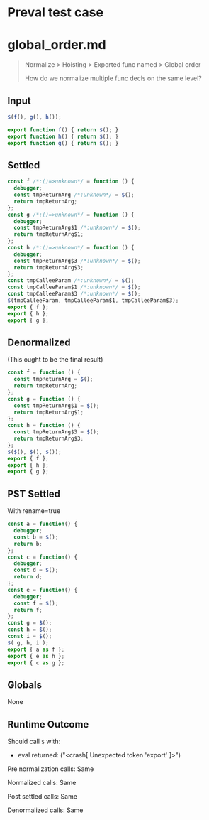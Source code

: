 # Preval test case

# global_order.md

> Normalize > Hoisting > Exported func named > Global order
>
> How do we normalize multiple func decls on the same level?

## Input

`````js filename=intro
$(f(), g(), h());

export function f() { return $(); }
export function h() { return $(); }
export function g() { return $(); }
`````


## Settled


`````js filename=intro
const f /*:()=>unknown*/ = function () {
  debugger;
  const tmpReturnArg /*:unknown*/ = $();
  return tmpReturnArg;
};
const g /*:()=>unknown*/ = function () {
  debugger;
  const tmpReturnArg$1 /*:unknown*/ = $();
  return tmpReturnArg$1;
};
const h /*:()=>unknown*/ = function () {
  debugger;
  const tmpReturnArg$3 /*:unknown*/ = $();
  return tmpReturnArg$3;
};
const tmpCalleeParam /*:unknown*/ = $();
const tmpCalleeParam$1 /*:unknown*/ = $();
const tmpCalleeParam$3 /*:unknown*/ = $();
$(tmpCalleeParam, tmpCalleeParam$1, tmpCalleeParam$3);
export { f };
export { h };
export { g };
`````


## Denormalized
(This ought to be the final result)

`````js filename=intro
const f = function () {
  const tmpReturnArg = $();
  return tmpReturnArg;
};
const g = function () {
  const tmpReturnArg$1 = $();
  return tmpReturnArg$1;
};
const h = function () {
  const tmpReturnArg$3 = $();
  return tmpReturnArg$3;
};
$($(), $(), $());
export { f };
export { h };
export { g };
`````


## PST Settled
With rename=true

`````js filename=intro
const a = function() {
  debugger;
  const b = $();
  return b;
};
const c = function() {
  debugger;
  const d = $();
  return d;
};
const e = function() {
  debugger;
  const f = $();
  return f;
};
const g = $();
const h = $();
const i = $();
$( g, h, i );
export { a as f };
export { e as h };
export { c as g };
`````


## Globals


None


## Runtime Outcome


Should call `$` with:
 - eval returned: ("<crash[ Unexpected token 'export' ]>")

Pre normalization calls: Same

Normalized calls: Same

Post settled calls: Same

Denormalized calls: Same
